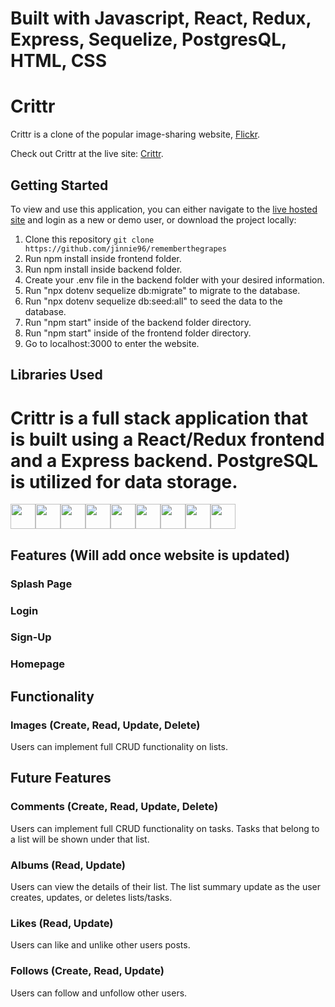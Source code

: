# Built with Javascript, React, Redux, Express, Sequelize, PostgresQL, HTML, CSS

# Crittr

Crittr is a clone of the popular image-sharing website, [Flickr](https://flickr.com/).

Check out Crittr at the live site: [Crittr](https://solo-project-example.herokuapp.com/).


## Getting Started
To view and use this application, you can either navigate to the [live hosted site](https://remember-the-grapes.herokuapp.com/) and login as a new or demo user, or download the project locally:
1. Clone this repository ```git clone https://github.com/jinnie96/rememberthegrapes```
2. Run npm install inside frontend folder.
3. Run npm install inside backend folder.
4. Create your .env file in the backend folder with your desired information.
5. Run "npx dotenv sequelize db:migrate" to migrate to the database.
6. Run "npx dotenv sequelize db:seed:all" to seed the data to the database.
7. Run "npm start" inside of the backend folder directory.
8. Run "npm start" inside of the frontend folder directory.
9. Go to localhost:3000 to enter the website.

## Libraries Used
# Crittr is a full stack application that is built using a React/Redux frontend and a Express backend. PostgreSQL is utilized for data storage.
<img  src="https://cdn.jsdelivr.net/gh/devicons/devicon/icons/javascript/javascript-original.svg" height=40/><img src="https://cdn.jsdelivr.net/gh/devicons/devicon/icons/react/react-original.svg" height=40/><img src="https://cdn.jsdelivr.net/gh/devicons/devicon/icons/redux/redux-original.svg" height=40/><img  src="https://cdn.jsdelivr.net/gh/devicons/devicon/icons/postgresql/postgresql-original.svg" height=40/><img src="https://cdn.jsdelivr.net/gh/devicons/devicon/icons/sqlalchemy/sqlalchemy-original.svg" height=40/><img  src="https://cdn.jsdelivr.net/gh/devicons/devicon/icons/css3/css3-original.svg" height=40/><img  src="https://cdn.jsdelivr.net/gh/devicons/devicon/icons/html5/html5-original.svg" height=40/><img src="https://cdn.jsdelivr.net/gh/devicons/devicon/icons/vscode/vscode-original.svg" height=40/><img  src="https://cdn.jsdelivr.net/gh/devicons/devicon/icons/git/git-original.svg" height=40/>

## Features (Will add once website is updated)

### Splash Page

### Login

### Sign-Up

### Homepage


## Functionality

### Images (Create, Read, Update, Delete)
Users can implement full CRUD functionality on lists.


## Future Features
### Comments (Create, Read, Update, Delete)
Users can implement full CRUD functionality on tasks. Tasks that belong to a list will be shown under that list.

### Albums (Read, Update)
Users can view the details of their list. The list summary update as the user creates, updates, or deletes lists/tasks.

### Likes (Read, Update)
Users can like and unlike other users posts.

### Follows (Create, Read, Update)
Users can follow and unfollow other users.
